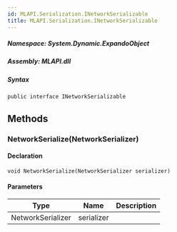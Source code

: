 ```yaml
---  
id: MLAPI.Serialization.INetworkSerializable  
title: MLAPI.Serialization.INetworkSerializable
---
```


<div class="markdown level0 summary">

</div>

<div class="markdown level0 conceptual">

</div>

##### **Namespace**: System.Dynamic.ExpandoObject

##### **Assembly**: MLAPI.dll

##### Syntax

    public interface INetworkSerializable

## Methods 

### NetworkSerialize(NetworkSerializer)

<div class="markdown level1 summary">

</div>

<div class="markdown level1 conceptual">

</div>

#### Declaration

    void NetworkSerialize(NetworkSerializer serializer)

#### Parameters

| Type              | Name       | Description |
|-------------------|------------|-------------|
| NetworkSerializer | serializer |             |
